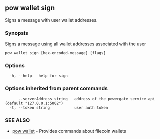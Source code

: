 ## pow wallet sign

Signs a message with user wallet addresses.

### Synopsis

Signs a message using all wallet addresses associated with the user

```
pow wallet sign [hex-encoded-message] [flags]
```

### Options

```
  -h, --help   help for sign
```

### Options inherited from parent commands

```
      --serverAddress string   address of the powergate service api (default "127.0.0.1:5002")
  -t, --token string           user auth token
```

### SEE ALSO

* [pow wallet](pow_wallet.md)	 - Provides commands about filecoin wallets

